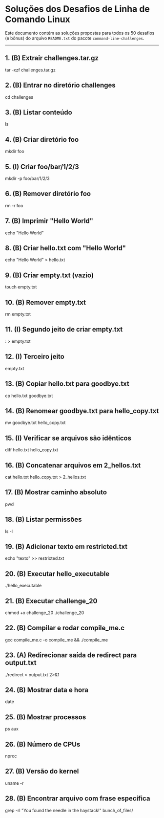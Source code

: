 # Soluções dos Desafios de Linha de Comando Linux

Este documento contém as soluções propostas para todos os 50 desafios (e bônus) do arquivo `README.txt` do pacote `command-line-challenges`.

---

## **1. (B) Extrair challenges.tar.gz**
tar -xzf challenges.tar.gz

## **2. (B) Entrar no diretório challenges**
cd challenges

## **3. (B) Listar conteúdo**
ls

## **4. (B) Criar diretório foo**
mkdir foo

## **5. (I) Criar foo/bar/1/2/3**
mkdir -p foo/bar/1/2/3

## **6. (B) Remover diretório foo**
rm -r foo

## **7. (B) Imprimir "Hello World"**
echo "Hello World" 

## **8. (B) Criar hello.txt com "Hello World"**
echo "Hello World" > hello.txt

## **9. (B) Criar empty.txt (vazio)**
touch empty.txt

## **10. (B) Remover empty.txt** 
rm empty.txt

## **11. (I) Segundo jeito de criar empty.txt**
: > empty.txt 

## **12. (I) Terceiro jeito**
empty.txt

## **13. (B) Copiar hello.txt para goodbye.txt**
cp hello.txt goodbye.txt 

## **14. (B) Renomear goodbye.txt para hello_copy.txt**
mv goodbye.txt hello_copy.txt 

## **15. (I) Verificar se arquivos são idênticos**
diff hello.txt hello_copy.txt 

## **16. (B) Concatenar arquivos em 2_hellos.txt**
cat hello.txt hello_copy.txt > 2_hellos.txt 
 
## **17. (B) Mostrar caminho absoluto**
pwd 

## **18. (B) Listar permissões**
ls -l 

## **19. (B) Adicionar texto em restricted.txt**
echo "texto" >> restricted.txt 

## **20. (B) Executar hello_executable**
./hello_executable 

## **21. (B) Executar challenge_20**
chmod +x challenge_20
./challenge_20

## **22. (B) Compilar e rodar compile_me.c**
gcc compile_me.c -o compile_me && ./compile_me 

## **23. (A) Redirecionar saída de redirect para output.txt**
./redirect > output.txt 2>&1 

## **24. (B) Mostrar data e hora**
date 

## **25. (B) Mostrar processos**
ps aux 

## **26. (B) Número de CPUs**
nproc 

## **27. (B) Versão do kernel**
uname -r 

## **28. (B) Encontrar arquivo com frase específica**
grep -rl "You found the needle in the haystack!" bunch_of_files/ 